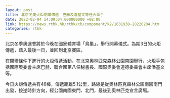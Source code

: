 ```yaml
---
layout: post
title: 北京冬奧火炬閉環傳遞　巴赫及潘基文等任火炬手
date: 2022-02-04 14:09:04.000000000 +08:00
link: https://news.rthk.hk/rthk/ch/component/k2/1631938-20220204.htm
categories: rthk
---
```


北京冬季奧運會將於今晚在國家體育場「鳥巢」，舉行開幕儀式。為期3日的火炬傳遞，踏入最後一日，並回到北京賽區。

在閉環條件下進行的火炬傳遞活動，在北京奧林匹克森林公園南園舉行，火炬手包括國際奧委會主席巴赫、聯合國第八任秘書長、國際奧委會道德委員會主席潘基文等。

今日火炬傳遞共有46棒，傳遞距離5.1公里，路線是從奧林匹克森林公園南園南門出發，按逆時針方向，經公園南園東門、北門，最後到奧林匹克宣言廣場。
